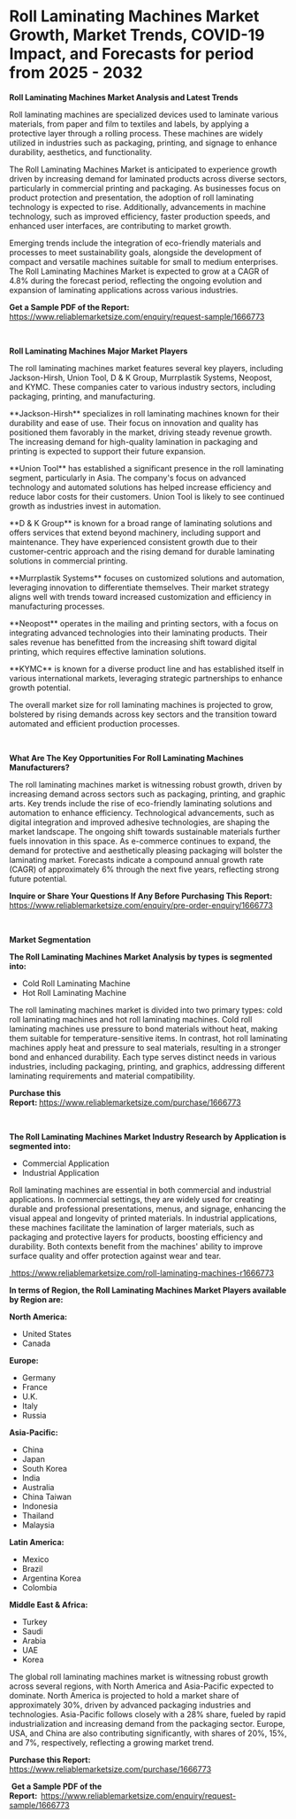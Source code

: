 <p><h1>Roll Laminating Machines Market Growth, Market Trends, COVID-19 Impact, and Forecasts for period from 2025 - 2032</h1></p><p><strong>Roll Laminating Machines Market Analysis and Latest Trends</strong></p>
<p><p>Roll laminating machines are specialized devices used to laminate various materials, from paper and film to textiles and labels, by applying a protective layer through a rolling process. These machines are widely utilized in industries such as packaging, printing, and signage to enhance durability, aesthetics, and functionality.</p><p>The Roll Laminating Machines Market is anticipated to experience growth driven by increasing demand for laminated products across diverse sectors, particularly in commercial printing and packaging. As businesses focus on product protection and presentation, the adoption of roll laminating technology is expected to rise. Additionally, advancements in machine technology, such as improved efficiency, faster production speeds, and enhanced user interfaces, are contributing to market growth.</p><p>Emerging trends include the integration of eco-friendly materials and processes to meet sustainability goals, alongside the development of compact and versatile machines suitable for small to medium enterprises. The Roll Laminating Machines Market is expected to grow at a CAGR of 4.8% during the forecast period, reflecting the ongoing evolution and expansion of laminating applications across various industries.</p></p>
<p><strong>Get a Sample PDF of the Report:&nbsp;</strong> <a href="https://www.reliablemarketsize.com/enquiry/request-sample/1666773?utm_campaign=3036&utm_medium=2&utm_source=Github&utm_content=ia&utm_term=16042025&utm_id=roll-laminating-machines">https://www.reliablemarketsize.com/enquiry/request-sample/1666773</a></p>
<p>&nbsp;</p>
<p><strong>Roll Laminating Machines Major Market Players</strong></p>
<p><p>The roll laminating machines market features several key players, including Jackson-Hirsh, Union Tool, D & K Group, Murrplastik Systems, Neopost, and KYMC. These companies cater to various industry sectors, including packaging, printing, and manufacturing.</p><p>**Jackson-Hirsh** specializes in roll laminating machines known for their durability and ease of use. Their focus on innovation and quality has positioned them favorably in the market, driving steady revenue growth. The increasing demand for high-quality lamination in packaging and printing is expected to support their future expansion.</p><p>**Union Tool** has established a significant presence in the roll laminating segment, particularly in Asia. The company's focus on advanced technology and automated solutions has helped increase efficiency and reduce labor costs for their customers. Union Tool is likely to see continued growth as industries invest in automation.</p><p>**D & K Group** is known for a broad range of laminating solutions and offers services that extend beyond machinery, including support and maintenance. They have experienced consistent growth due to their customer-centric approach and the rising demand for durable laminating solutions in commercial printing.</p><p>**Murrplastik Systems** focuses on customized solutions and automation, leveraging innovation to differentiate themselves. Their market strategy aligns well with trends toward increased customization and efficiency in manufacturing processes.</p><p>**Neopost** operates in the mailing and printing sectors, with a focus on integrating advanced technologies into their laminating products. Their sales revenue has benefitted from the increasing shift toward digital printing, which requires effective lamination solutions.</p><p>**KYMC** is known for a diverse product line and has established itself in various international markets, leveraging strategic partnerships to enhance growth potential.</p><p>The overall market size for roll laminating machines is projected to grow, bolstered by rising demands across key sectors and the transition toward automated and efficient production processes.</p></p>
<p>&nbsp;</p>
<p><strong>What Are The Key Opportunities For Roll Laminating Machines Manufacturers?</strong></p>
<p><p>The roll laminating machines market is witnessing robust growth, driven by increasing demand across sectors such as packaging, printing, and graphic arts. Key trends include the rise of eco-friendly laminating solutions and automation to enhance efficiency. Technological advancements, such as digital integration and improved adhesive technologies, are shaping the market landscape. The ongoing shift towards sustainable materials further fuels innovation in this space. As e-commerce continues to expand, the demand for protective and aesthetically pleasing packaging will bolster the laminating market. Forecasts indicate a compound annual growth rate (CAGR) of approximately 6% through the next five years, reflecting strong future potential.</p></p>
<p><strong>Inquire or Share Your Questions If Any Before Purchasing This Report:</strong> <a href="https://www.reliablemarketsize.com/enquiry/pre-order-enquiry/1666773?utm_campaign=3036&utm_medium=2&utm_source=Github&utm_content=ia&utm_term=16042025&utm_id=roll-laminating-machines">https://www.reliablemarketsize.com/enquiry/pre-order-enquiry/1666773</a></p>
<p>&nbsp;</p>
<p><strong>Market Segmentation</strong></p>
<p><strong>The Roll Laminating Machines Market Analysis by types is segmented into:</strong></p>
<p><ul><li>Cold Roll Laminating Machine</li><li>Hot Roll Laminating Machine</li></ul></p>
<p><p>The roll laminating machines market is divided into two primary types: cold roll laminating machines and hot roll laminating machines. Cold roll laminating machines use pressure to bond materials without heat, making them suitable for temperature-sensitive items. In contrast, hot roll laminating machines apply heat and pressure to seal materials, resulting in a stronger bond and enhanced durability. Each type serves distinct needs in various industries, including packaging, printing, and graphics, addressing different laminating requirements and material compatibility.</p></p>
<p><strong>Purchase this Report:&nbsp;</strong><a href="https://www.reliablemarketsize.com/purchase/1666773?utm_campaign=3036&utm_medium=2&utm_source=Github&utm_content=ia&utm_term=16042025&utm_id=roll-laminating-machines">https://www.reliablemarketsize.com/purchase/1666773</a></p>
<p>&nbsp;</p>
<p><strong>The Roll Laminating Machines Market Industry Research by Application is segmented into:</strong></p>
<p><ul><li>Commercial Application</li><li>Industrial Application</li></ul></p>
<p><p>Roll laminating machines are essential in both commercial and industrial applications. In commercial settings, they are widely used for creating durable and professional presentations, menus, and signage, enhancing the visual appeal and longevity of printed materials. In industrial applications, these machines facilitate the lamination of larger materials, such as packaging and protective layers for products, boosting efficiency and durability. Both contexts benefit from the machines' ability to improve surface quality and offer protection against wear and tear.</p></p>
<p><a href="https://www.reliablemarketsize.com/roll-laminating-machines-r1666773?utm_campaign=3036&utm_medium=2&utm_source=Github&utm_content=ia&utm_term=16042025&utm_id=roll-laminating-machines">&nbsp;https://www.reliablemarketsize.com/roll-laminating-machines-r1666773</a></p>
<p><strong>In terms of Region, the Roll Laminating Machines Market Players available by Region are:</strong></p>
<p>
    <p> <strong> North America: </strong>
        <ul>
            <li>United States</li>
            <li>Canada</li>
        </ul>
        </p> 
    <p> <strong> Europe: </strong>
        <ul>
            <li>Germany</li>
            <li>France</li>
            <li>U.K.</li>
            <li>Italy</li>
            <li>Russia</li>
        </ul>
        </p> 
    <p> <strong> Asia-Pacific: </strong>
        <ul>
            <li>China</li>
            <li>Japan</li>
            <li>South Korea</li>
            <li>India</li>
            <li>Australia</li>
            <li>China Taiwan</li>
            <li>Indonesia</li>
            <li>Thailand</li>
            <li>Malaysia</li>
        </ul>
        </p> 
    <p> <strong> Latin America: </strong>
        <ul>
            <li>Mexico</li>
            <li>Brazil</li>
            <li>Argentina Korea</li>
            <li>Colombia</li>
        </ul>
        </p> 
    <p> <strong> Middle East & Africa: </strong>
        <ul>
            <li>Turkey</li>
            <li>Saudi</li>
            <li>Arabia</li>
            <li>UAE</li>
            <li>Korea</li>
        </ul>
    </p>
    </p>
<p><p>The global roll laminating machines market is witnessing robust growth across several regions, with North America and Asia-Pacific expected to dominate. North America is projected to hold a market share of approximately 30%, driven by advanced packaging industries and technologies. Asia-Pacific follows closely with a 28% share, fueled by rapid industrialization and increasing demand from the packaging sector. Europe, USA, and China are also contributing significantly, with shares of 20%, 15%, and 7%, respectively, reflecting a growing market trend.</p></p>
<p><strong>Purchase this Report: </strong><a href="https://www.reliablemarketsize.com/purchase/1666773?utm_campaign=3036&utm_medium=2&utm_source=Github&utm_content=ia&utm_term=16042025&utm_id=roll-laminating-machines">https://www.reliablemarketsize.com/purchase/1666773</a></p>
<p>&nbsp;<strong>Get a Sample PDF of the Report:&nbsp;&nbsp;</strong><a href="https://www.reliablemarketsize.com/enquiry/request-sample/1666773?utm_campaign=3036&utm_medium=2&utm_source=Github&utm_content=ia&utm_term=16042025&utm_id=roll-laminating-machines">https://www.reliablemarketsize.com/enquiry/request-sample/1666773</a></p>
<p><strong></strong></p>
<p><p></p><p></p><p></p></p>